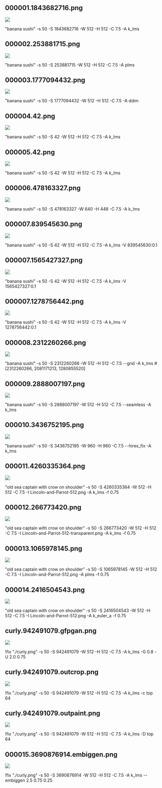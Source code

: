 ## 000001.1843682716.png
![](000001.1843682716.png)

"banana sushi" -s 50 -S 1843682716 -W 512 -H 512 -C 7.5 -A k_lms
## 000002.253881715.png
![](000002.253881715.png)

"banana sushi" -s 50 -S 253881715 -W 512 -H 512 -C 7.5 -A plms
## 000003.1777094432.png
![](000003.1777094432.png)

"banana sushi" -s 50 -S 1777094432 -W 512 -H 512 -C 7.5 -A ddim
## 000004.42.png
![](000004.42.png)

"banana sushi" -s 50 -S 42 -W 512 -H 512 -C 7.5 -A k_lms
## 000005.42.png
![](000005.42.png)

"banana sushi" -s 50 -S 42 -W 512 -H 512 -C 7.5 -A k_lms
## 000006.478163327.png
![](000006.478163327.png)

"banana sushi" -s 50 -S 478163327 -W 640 -H 448 -C 7.5 -A k_lms
## 000007.839545630.png
![](000007.839545630.png)

"banana sushi" -s 50 -S 42 -W 512 -H 512 -C 7.5 -A k_lms -V 839545630:0.1
## 000007.1565427327.png
![](000007.1565427327.png)

"banana sushi" -s 50 -S 42 -W 512 -H 512 -C 7.5 -A k_lms -V 1565427327:0.1
## 000007.1278756442.png
![](000007.1278756442.png)

"banana sushi" -s 50 -S 42 -W 512 -H 512 -C 7.5 -A k_lms -V 1278756442:0.1
## 000008.2312260266.png
![](000008.2312260266.png)

"banana sushi" -s 50 -S 2312260266 -W 512 -H 512 -C 7.5 --grid -A k_lms # [2312260266, 2081171213, 1280855520]
## 000009.2888007197.png
![](000009.2888007197.png)

"banana sushi" -s 50 -S 2888007197 -W 512 -H 512 -C 7.5 --seamless -A k_lms
## 000010.3436752195.png
![](000010.3436752195.png)

"banana sushi" -s 50 -S 3436752195 -W 960 -H 960 -C 7.5 --hires_fix -A k_lms
## 000011.4260335364.png
![](000011.4260335364.png)

"old sea captain with crow on shoulder" -s 50 -S 4260335364 -W 512 -H 512 -C 7.5 -I Lincoln-and-Parrot-512.png -A k_lms -f 0.75
## 000012.266773420.png
![](000012.266773420.png)

"old sea captain with crow on shoulder" -s 50 -S 266773420 -W 512 -H 512 -C 7.5 -I Lincoln-and-Parrot-512-transparent.png -A k_lms -f 0.75
## 000013.1065978145.png
![](000013.1065978145.png)

"old sea captain with crow on shoulder" -s 50 -S 1065978145 -W 512 -H 512 -C 7.5 -I Lincoln-and-Parrot-512.png -A plms -f 0.75
## 000014.2416504543.png
![](000014.2416504543.png)

"old sea captain with crow on shoulder" -s 50 -S 2416504543 -W 512 -H 512 -C 7.5 -I Lincoln-and-Parrot-512.png -A k_euler_a -f 0.75
## curly.942491079.gfpgan.png
![](curly.942491079.gfpgan.png)

!fix "./curly.png" -s 50 -S 942491079 -W 512 -H 512 -C 7.5 -A k_lms -G 0.8 -U 2.0 0.75
## curly.942491079.outcrop.png
![](curly.942491079.outcrop.png)

!fix "./curly.png" -s 50 -S 942491079 -W 512 -H 512 -C 7.5 -A k_lms -c top 64
## curly.942491079.outpaint.png
![](curly.942491079.outpaint.png)

!fix "./curly.png" -s 50 -S 942491079 -W 512 -H 512 -C 7.5 -A k_lms -D top 64
## 000015.3690876914.embiggen.png
![](000015.3690876914.embiggen.png)

!fix "./curly.png" -s 50 -S 3690876914 -W 512 -H 512 -C 7.5 -A k_lms --embiggen 2.5 0.75 0.25
